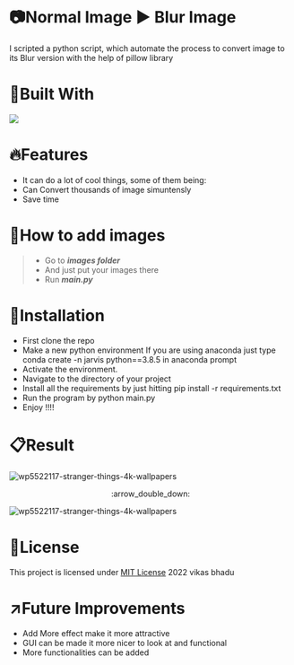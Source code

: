 # :camera:Normal Image :arrow_forward: Blur Image
I scripted a python script, which automate the process to convert image to its Blur version with the help of pillow library

# :hammer:Built With
<img src="https://img.shields.io/badge/Python-FFD43B?style=for-the-badge&logo=python&logoColor=blue">

# :fire:Features
* It can do a lot of cool things, some of them being:
* Can Convert thousands of image simuntensly
* Save time 

# :pushpin:How to add images
> * Go to **_images folder_**
> * And just put your images there
> * Run **_main.py_**

# :pushpin:Installation
* First clone the repo
* Make a new python environment If you are using anaconda just type conda create -n jarvis python==3.8.5 in anaconda prompt
* Activate the environment.
* Navigate to the directory of your project
* Install all the requirements by just hitting pip install -r requirements.txt
* Run the program by python main.py
* Enjoy !!!!

# :clipboard:Result
![wp5522117-stranger-things-4k-wallpapers](https://user-images.githubusercontent.com/98146902/177001102-ba509715-7510-4144-b436-1707be38f71a.jpg)
<p align="center">:arrow_double_down:</p>

![wp5522117-stranger-things-4k-wallpapers](https://user-images.githubusercontent.com/98146902/177001033-f0fbd189-61c0-42a5-900e-c747c00b4126.png)

# :name_badge:License 
This project is licensed under [MIT License](https://github.com/beingvikasbhadu/Automatically-Apply-Black-and-White-Effect-On-Images/blob/master/LICENSE) 2022 vikas bhadu


# :arrow_upper_right:Future Improvements
* Add More effect make it more attractive
* GUI can be made it more nicer to look at and functional
* More functionalities can be added
